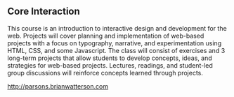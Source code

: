 ## Core Interaction

This course is an introduction to interactive design and
development for the web. Projects will cover planning and
implementation of web-based projects with a focus on
typography, narrative, and experimentation using HTML, CSS,
and some Javascript. The class will consist of exercises and
3 long-term projects that allow students to develop concepts,
ideas, and strategies for web-based projects. Lectures,
readings, and student-led group discussions will reinforce
concepts learned through projects.

http://parsons.brianwatterson.com